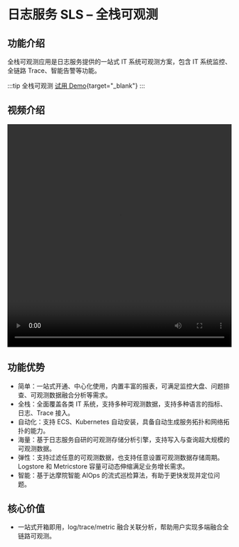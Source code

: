 # 日志服务 SLS – 全栈可观测

## 功能介绍

全栈可观测应用是日志服务提供的一站式 IT 系统可观测方案，包含 IT 系统监控、全链路 Trace、智能告警等功能。

:::tip 全栈可观测
[试用 Demo](/playground/demo.html?dest=/lognext/app/observability/overview/sls-mall/sls-mall%3Fresource=/overview/sls-mall/explorer){target="_blank"}
:::

## 视频介绍

<video src="https://static-aliyun-doc.oss-cn-hangzhou.aliyuncs.com/file-manage-files/zh-CN/20230806/aamr/SLS全栈监控应用.mp4" controls="controls" width="100%" height="500" autoplay="autoplay">
您的浏览器不支持 video 标签。
</video>

## 功能优势

- 简单：一站式开通、中心化使用，内置丰富的报表，可满足监控大盘、问题排查、可观测数据融合分析等需求。
- 全栈：全面覆盖各类 IT 系统，支持多种可观测数据，支持多种语言的指标、日志、Trace 接入。
- 自动化：支持 ECS、Kubernetes 自动安装，具备自动生成服务拓扑和网络拓扑的能力。
- 海量：基于日志服务自研的可观测存储分析引擎，支持写入与查询超大规模的可观测数据。
- 弹性：支持过滤任意的可观测数据，也支持任意设置可观测数据存储周期。Logstore 和 Metricstore 容量可动态伸缩满足业务增长需求。
- 智能：基于达摩院智能 AIOps 的流式巡检算法，有助于更快发现并定位问题。

## 核心价值

- 一站式开箱即用，log/trace/metric 融合关联分析，帮助用户实现多端融合全链路可观测。
